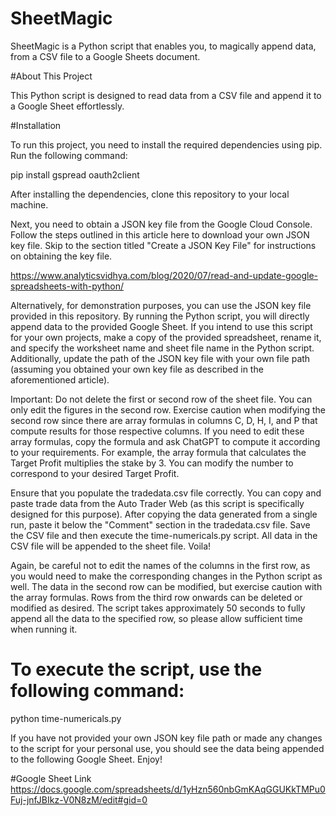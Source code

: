# SheetMagic
SheetMagic is a Python script that enables you, to magically append data, from a CSV file to a Google Sheets document.


#About This Project

This Python script is designed to read data from a CSV file and append it to a Google Sheet effortlessly.

#Installation

To run this project, you need to install the required dependencies using pip. Run the following command:

pip install gspread oauth2client

After installing the dependencies, clone this repository to your local machine.

Next, you need to obtain a JSON key file from the Google Cloud Console. Follow the steps outlined in this article here to download your own JSON key file. Skip to the section titled "Create a JSON Key File" for instructions on obtaining the key file.

https://www.analyticsvidhya.com/blog/2020/07/read-and-update-google-spreadsheets-with-python/

Alternatively, for demonstration purposes, you can use the JSON key file provided in this repository. By running the Python script, you will directly append data to the provided Google Sheet. If you intend to use this script for your own projects, make a copy of the provided spreadsheet, rename it, and specify the worksheet name and sheet file name in the Python script. Additionally, update the path of the JSON key file with your own file path (assuming you obtained your own key file as described in the aforementioned article).

Important: Do not delete the first or second row of the sheet file. You can only edit the figures in the second row. Exercise caution when modifying the second row since there are array formulas in columns C, D, H, I, and P that compute results for those respective columns. If you need to edit these array formulas, copy the formula and ask ChatGPT to compute it according to your requirements. For example, the array formula that calculates the Target Profit multiplies the stake by 3. You can modify the number to correspond to your desired Target Profit.

Ensure that you populate the tradedata.csv file correctly. You can copy and paste trade data from the Auto Trader Web (as this script is specifically designed for this purpose). After copying the data generated from a single run, paste it below the "Comment" section in the tradedata.csv file. Save the CSV file and then execute the time-numericals.py script. All data in the CSV file will be appended to the sheet file. Voila!

Again, be careful not to edit the names of the columns in the first row, as you would need to make the corresponding changes in the Python script as well. The data in the second row can be modified, but exercise caution with the array formulas. Rows from the third row onwards can be deleted or modified as desired. The script takes approximately 50 seconds to fully append all the data to the specified row, so please allow sufficient time when running it.

# To execute the script, use the following command:

python time-numericals.py

If you have not provided your own JSON key file path or made any changes to the script for your personal use, you should see the data being appended to the following Google Sheet. Enjoy!

#Google Sheet Link
https://docs.google.com/spreadsheets/d/1yHzn560nbGmKAqGGUKkTMPu0Fuj-jnfJBIkz-V0N8zM/edit#gid=0
